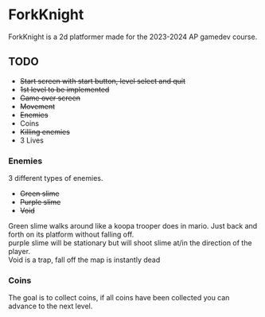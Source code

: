# ForkKnight

ForkKnight is a 2d platformer made for the 2023-2024 AP gamedev course.

## TODO

- ~~Start screen with start button, level select and quit~~
- ~~1st level to be implemented~~
- ~~Game over screen~~
- ~~Movement~~
- ~~Enemies~~
- Coins
- ~~Killing enemies~~
- 3 Lives

### Enemies

3 different types of enemies.

- ~~Green slime~~
- ~~Purple slime~~
- ~~Void~~

Green slime walks around like a koopa trooper does in mario. Just back and forth on its platform without falling off.  
purple slime will be stationary but will shoot slime at/in the direction of the player.  
Void is a trap, fall off the map is instantly dead

### Coins

The goal is to collect coins, if all coins have been collected you can advance to the next level.
